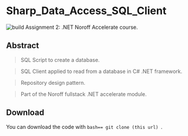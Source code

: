 # Sharp_Data_Access_SQL_Client
![build](https://img.shields.io/badge/build-passing-green)
Assignment 2: .NET Noroff Accelerate course.

## Abstract

> SQL Script to create a database.

> SQL Client applied to read from a database in C# .NET framework.

> Repository design pattern.

> Part of the Noroff fullstack .NET accelerate module.

## Download
You can download the code with ```bash== git clone (this url) ```.
